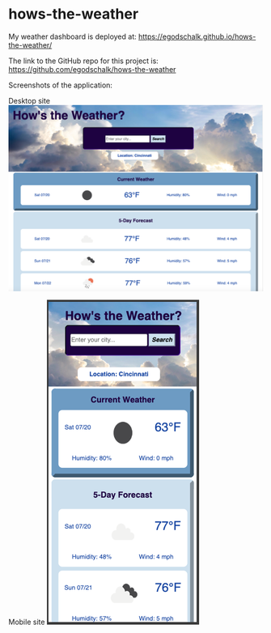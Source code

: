 # hows-the-weather

My weather dashboard is deployed at: https://egodschalk.github.io/hows-the-weather/

The link to the GitHub repo for this project is: https://github.com/egodschalk/hows-the-weather

Screenshots of the application:

Desktop site
![alt text](./assets/images/screenshot1.png)

Mobile site
![alt text](./assets/images/screenshot2.png)